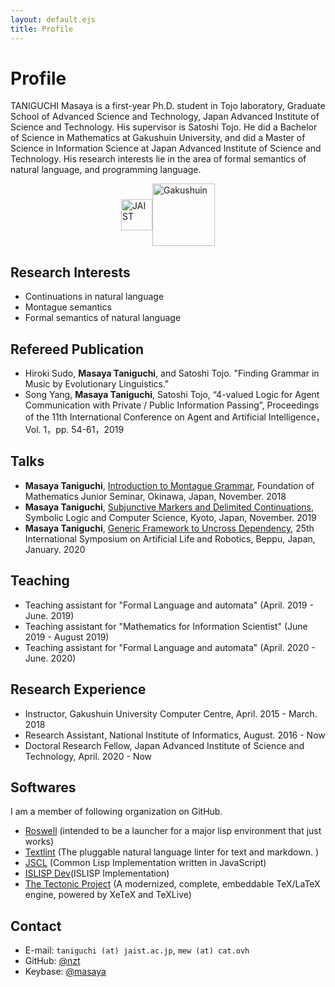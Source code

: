 ```yaml
---
layout: default.ejs
title: Profile
---
```


# Profile

TANIGUCHI Masaya is a first-year Ph.D. student  in Tojo  laboratory, Graduate School of Advanced Science and Technology, Japan Advanced Institute of Science and Technology. His supervisor is Satoshi Tojo. He did a Bachelor of Science in Mathematics at Gakushuin University, and did a Master of Science in Information Science at Japan Advanced Institute of Science and Technology. His research interests lie in the area of formal semantics of natural language, and programming language.

<div style="text-align: cenetr; display: flex; justify-content: center; align-items: center;">
  <img style="display: block;" height="50px" src="https://www.jaist.ac.jp/about/images/jaist-logo-mini.jpg" alt="JAIST"/>
  <img style="display: block;" height="100px" src="https://www.univ.gakushuin.ac.jp/about/images/gakushuin_uni_j_yoko-thumb-340.jpg" alt="Gakushuin"/>
</div>

## Research Interests

- Continuations in natural language
- Montague semantics
- Formal semantics of natural language

## Refereed Publication

- Hiroki Sudo, **Masaya Taniguchi**, and Satoshi Tojo. "Finding Grammar in Music by Evolutionary Linguistics."
- Song Yang, **Masaya Taniguchi**, Satoshi Tojo, “4-valued Logic for Agent Communication with Private / Public Information Passing”, Proceedings of the 11th International Conference on Agent and Artificial Intelligence，Vol. 1，pp. 54-61，2019

## Talks

- **Masaya Taniguchi**, [Introduction to Montague Grammar](https://masaya.keybase.pub/wakate2018.pdf), Foundation of Mathematics Junior Seminar, Okinawa, Japan, November. 2018
- **Masaya Taniguchi**, [Subjunctive Markers and Delimited Continuations](https://masaya.keybase.pub/slacs2019.pdf), Symbolic Logic and Computer Science, Kyoto, Japan, November. 2019
- **Masaya Taniguchi**, [Generic Framework to Uncross Dependency](https://masaya.keybase.pub/arob2020.pdf), 25th International Symposium on Artificial Life and Robotics, Beppu, Japan, January. 2020

## Teaching

- Teaching assistant for "Formal Language and automata" (April. 2019 - June. 2019) 
- Teaching assistant for "Mathematics for Information Scientist" (June 2019 - August 2019)
- Teaching assistant for "Formal Language and automata" (April. 2020 - June. 2020) 

## Research Experience

- Instructor, Gakushuin University Computer Centre, April. 2015 - March. 2018
- Research Assistant, National Institute of Informatics, August. 2016 - Now
- Doctoral Research Fellow, Japan Advanced Institute of Science and Technology, April. 2020 - Now

## Softwares

I am a member of following organization on GitHub.

- [Roswell](https://github.com/roswell) (intended to be a launcher for a major lisp environment that just works)
- [Textlint](https://github.com/textlint) (The pluggable natural language linter for text and markdown. )
- [JSCL](https://github.com/jscl-project) (Common Lisp Implementation written in JavaScript)
- [ISLISP Dev](https://github.com/islisp-dev)(ISLISP Implementation)
- [The Tectonic Project](https://github.com/tectonic-typesetting) (A modernized, complete, embeddable TeX/LaTeX engine, powered by XeTeX and TeXLive)

## Contact

- E-mail: `taniguchi (at) jaist.ac.jp`, `mew (at) cat.ovh`
- GitHub: [@nzt](https://github.com/nzt)
- Keybase: [@masaya](https://keybase.com/masaya)


